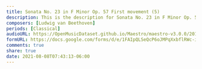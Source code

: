 ```yaml
---
title: Sonata No. 23 in F Minor Op. 57 First movement (5)
description: This is the description for Sonata No. 23 in F Minor Op. 57 First movement by Ludwig van Beethoven
composers: [Ludwig van Beethoven]
periods: [Classical]
audioURL: https://OpenMusicDataset.github.io/Maestro/maestro-v3.0.0/2011/MIDI-Unprocessed_21_R1_2011_MID--AUDIO_R1-D8_08_Track08_wav.midi
formURL: https://docs.google.com/forms/d/e/1FAIpQLSeQcP6oJMPqXxbflRWc-iuINCTwtLKyCn0UrjIvbJcUi9Qdbw/viewform
comments: true
share: true
date: 2021-08-08T07:43:13-06:00
---
```

